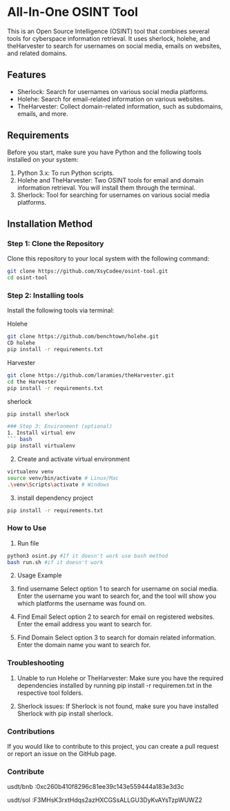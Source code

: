 # All-In-One OSINT Tool

This is an Open Source Intelligence (OSINT) tool that combines several tools for cyberspace information retrieval. It uses sherlock, holehe, and theHarvester to search for usernames on social media, emails on websites, and related domains.

## Features
- Sherlock: Search for usernames on various social media platforms.
- Holehe: Search for email-related information on various websites.
- TheHarvester: Collect domain-related information, such as subdomains, emails, and more.

## Requirements
Before you start, make sure you have Python and the following tools installed on your system:

1. Python 3.x: To run Python scripts.
2. Holehe and TheHarvester: Two OSINT tools for email and domain information retrieval. You will install them through the terminal.
3. Sherlock: Tool for searching for usernames on various social media platforms.

## Installation Method

### Step 1: Clone the Repository
Clone this repository to your local system with the following command:

``` bash
git clone https://github.com/XsyCodee/osint-tool.git
cd osint-tool
```

### Step 2: Installing tools
Install the following tools via terminal:

Holehe
``` bash
git clone https://github.com/benchtown/holehe.git
CD holehe
pip install -r requirements.txt
```

Harvester
``` bash
git clone https://github.com/laramies/theHarvester.git
cd the Harvester
pip install -r requirements.txt
```

sherlock
``` bash
pip install sherlock

### Step 3: Environment (optional)
1. Install virtual env
``` bash
pip install virtualenv
```

2. Create and activate virtual environment
``` bash
virtualenv venv
source venv/bin/activate # Linux/Mac
.\venv\Scripts\activate # Windows
```

3. install dependency project
``` bash
pip install -r requirements.txt
```

### How to Use
1. Run file
``` bash
python3 osint.py #If it doesn't work use bash method
bash run.sh #if it doesn't work
```

2. Usage Example
1. find username
Select option 1 to search for username on social media. Enter the username you want to search for, and the tool will show you which platforms the username was found on.

2. Find Email
Select option 2 to search for email on registered websites. Enter the email address you want to search for.

3. Find Domain
Select option 3 to search for domain related information. Enter the domain name you want to search for.

### Troubleshooting
1. Unable to run Holehe or TheHarvester:
Make sure you have the required dependencies installed by running pip install -r requiremen.txt in the respective tool folders.

2. Sherlock issues:
If Sherlock is not found, make sure you have installed Sherlock with pip install sherlock.

### Contributions
If you would like to contribute to this project, you can create a pull request or report an issue on the GitHub page.

### Contribute
usdt/bnb :0xc260b410f8296c81ee39c143e559444a183e3d3c

usdt/sol :F3MHsK3rxtHdqs2azHXCGSsALLGU3DyKvAYsTzpWUWZ2
